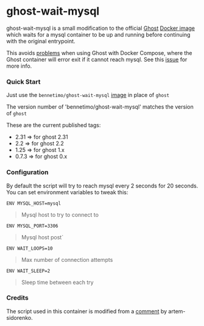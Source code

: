 # ghost-wait-mysql

ghost-wait-mysql is a small modification to the official [Ghost](https://ghost.org/) [Docker image](https://hub.docker.com/_/ghost/) which waits for a mysql container to be up and running before continuing with the original entrypoint.

This avoids [problems](https://github.com/docker/compose/issues/374) when using Ghost with Docker Compose, where the Ghost container will error exit if it cannot reach mysql. See this [issue](https://github.com/docker/compose/issues/374) for more info. 

### Quick Start

Just use the `bennetimo/ghost-wait-mysql` [image](https://hub.docker.com/r/bennetimo/ghost-wait-mysql/) in place of `ghost`

The version number of 'bennetimo/ghost-wait-mysql' matches the version of `ghost`

These are the current published tags:

 * 2.31 => for ghost 2.31
 * 2.2 => for ghost 2.2
 * 1.25 => for ghost 1.x
 * 0.7.3 => for ghost 0.x

### Configuration

By default the script will try to reach mysql every 2 seconds for 20 seconds. You can set environment variables to tweak this:

`ENV MYSQL_HOST=mysql`
> Mysql host to try to connect to

`ENV MYSQL_PORT=3306`
> Mysql host post`

`ENV WAIT_LOOPS=10`
> Max number of connection attempts

`ENV WAIT_SLEEP=2`
> Sleep time between each try

### Credits

The script used in this container is modified from a [comment](https://github.com/docker/docker/issues/7445#issuecomment-101523662) by artem-sidorenko.